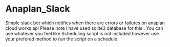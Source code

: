 # Anaplan_Slack
 Simple slack bot which notifies when there are errors or failures on anaplan cloud works api 
 Please note i have used sqlite3 database for this . You can use whatever you feel like 
 Scheduling script is not included however use your prefered method to run the script on a schedule 
